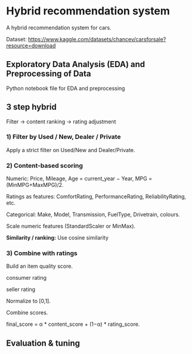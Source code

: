 # Hybrid recommendation system

A hybrid recommendation system for cars.

Dataset: https://www.kaggle.com/datasets/chancev/carsforsale?resource=download

## Exploratory Data Analysis (EDA) and Preprocessing of Data

Python notebook file for EDA and preprocessing

## 3 step hybrid 

Filter → content ranking → rating adjustment 

### 1) Filter by Used / New, Dealer / Private

Apply a strict filter on Used/New and Dealer/Private.

### 2) Content-based scoring 

Numeric: Price, Mileage, Age = current_year − Year, MPG = (MinMPG+MaxMPG)/2.

Ratings as features: ComfortRating, PerformanceRating, ReliabilityRating, etc.

Categorical: Make, Model, Transmission, FuelType, Drivetrain, colours. 

Scale numeric features (StandardScaler or MinMax).

**Similarity / ranking:** Use cosine similarity

### 3) Combine with ratings

Build an item quality score.

consumer rating

seller rating

Normalize to [0,1].

Combine scores.

final_score = α * content_score + (1−α) * rating_score.

## Evaluation & tuning 